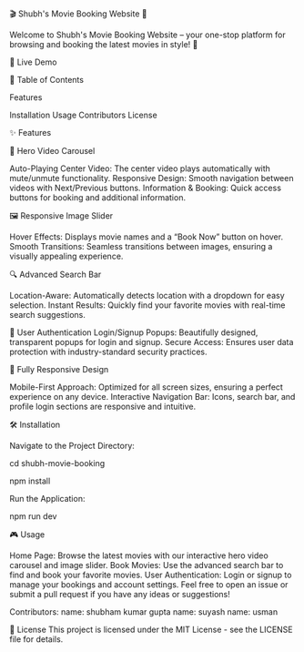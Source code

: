 🎬 Shubh's Movie Booking Website 🍿

Welcome to Shubh's Movie Booking Website – your one-stop platform for browsing and booking the latest movies in style! 🌟

🚀 Live Demo

📜 Table of Contents

Features

Installation
Usage
Contributors
License

✨ Features

🎥 Hero Video Carousel

Auto-Playing Center Video: The center video plays automatically with mute/unmute functionality.
Responsive Design: Smooth navigation between videos with Next/Previous buttons.
Information & Booking: Quick access buttons for booking and additional information.

🖼️ Responsive Image Slider

Hover Effects: Displays movie names and a “Book Now” button on hover.
Smooth Transitions: Seamless transitions between images, ensuring a visually appealing experience.

🔍 Advanced Search Bar

Location-Aware: Automatically detects location with a dropdown for easy selection.
Instant Results: Quickly find your favorite movies with real-time search suggestions.

👤 User Authentication
Login/Signup Popups: Beautifully designed, transparent popups for login and signup.
Secure Access: Ensures user data protection with industry-standard security practices.

📱 Fully Responsive Design

Mobile-First Approach: Optimized for all screen sizes, ensuring a perfect experience on any device.
Interactive Navigation Bar: Icons, search bar, and profile login sections are responsive and intuitive.

🛠️ Installation

Navigate to the Project Directory:

cd shubh-movie-booking

npm install

Run the Application:

npm run dev

🎮 Usage

Home Page: Browse the latest movies with our interactive hero video carousel and image slider.
Book Movies: Use the advanced search bar to find and book your favorite movies.
User Authentication: Login or signup to manage your bookings and account settings.
Feel free to open an issue or submit a pull request if you have any ideas or suggestions!

Contributors:
name: shubham kumar gupta
name: suyash
name: usman

📄 License
This project is licensed under the MIT License - see the LICENSE file for details.
